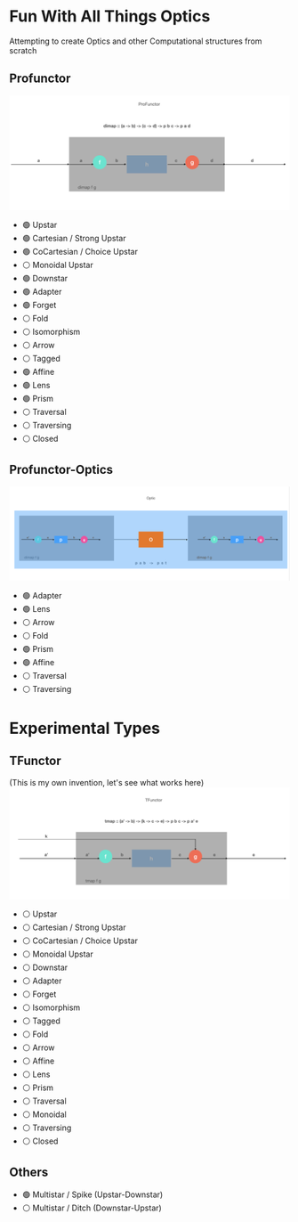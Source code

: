 # Fun With All Things Optics

Attempting to create Optics and other Computational structures from scratch

## Profunctor
![alt text](https://github.com/TitusQuinctiusFlamininus/Optics/blob/main/images/profunctor.png "Profunctor")
- :green_circle: Upstar
- :green_circle: Cartesian / Strong Upstar
- :green_circle: CoCartesian / Choice Upstar
- :white_circle: Monoidal Upstar
- :green_circle: Downstar
- :green_circle: Adapter
- :green_circle: Forget
- :white_circle: Fold
- :white_circle: Isomorphism
- :white_circle: Arrow
- :white_circle: Tagged
- :green_circle: Affine
- :green_circle: Lens
- :green_circle: Prism
- :white_circle: Traversal
- :white_circle: Traversing
- :white_circle: Closed

## Profunctor-Optics
![alt text](https://github.com/TitusQuinctiusFlamininus/Optics/blob/main/images/optic.png "Optic")
- :green_circle: Adapter
- :green_circle: Lens
- :white_circle: Arrow
- :white_circle: Fold
- :green_circle: Prism
- :green_circle: Affine
- :white_circle: Traversal
- :white_circle: Traversing

# Experimental Types

## TFunctor
(This is my own invention, let's see what works here)
![alt text](https://github.com/TitusQuinctiusFlamininus/Optics/blob/main/images/tfunctor.png "TFunctor")

- :white_circle: Upstar
- :white_circle: Cartesian / Strong Upstar
- :white_circle: CoCartesian / Choice Upstar
- :white_circle: Monoidal Upstar
- :white_circle: Downstar
- :white_circle: Adapter
- :white_circle: Forget
- :white_circle: Isomorphism
- :white_circle: Tagged
- :white_circle: Fold
- :white_circle: Arrow
- :white_circle: Affine
- :white_circle: Lens
- :white_circle: Prism
- :white_circle: Traversal
- :white_circle: Monoidal
- :white_circle: Traversing
- :white_circle: Closed


## Others
- :green_circle: Multistar / Spike (Upstar-Downstar)
- :white_circle: Multistar / Ditch (Downstar-Upstar)